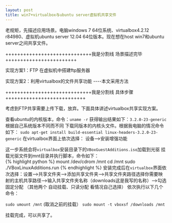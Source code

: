 ```yaml
---
layout: post
title: win7+virtualbox与ubuntu server虚拟机共享文件
---
```

老规矩，先描述应用场景。电脑windows 7 64位系统、virtualbox4.2.12 r84980、虚拟机ubuntu server 12.04 64位版本。现在想在host win7和ubuntu server之间共享文件。  

+++++++++++++++++++++++++++++我是分割线  场景描述完毕++++++++++++++++++++++++  

实现方案1：FTP 在虚拟机中搭建ftp服务器  

实现方案2：利用virtualbox的文件共享功能  ----本文采用方法  

+++++++++++++++++++++++++++++我是分割线  具体步骤+++++++++++++++++++++++++++  

考虑到FTP共享需要上传下载，放弃。下面具体讲述virtualbox共享实现方案。  

查看ubuntu的内核版本，命令：`uname -r`
获得输出结果如下：`3.2.0-23-generic`  根据自己系统版本不同而不同
下载同版本的内核头文件。根据我电脑的情况命令如下：
`sudo apt-get install build-essential linux-headers-3.2.0-23-generic`
在virtualbox界面上依次选择： 设备-->安装增强功能  

这一步系统会将`virtualbox`安装目录下的`VBoxGuestAdditions.iso`加载到光驱
挂载光驱文件到mnt目录并执行脚本，命令如下：  
{% highlight python %}
mount /dev/cdrom /mnt
cd /mnt
sudo ./VBoxLinuxAdditions.run
{%  endhighlight %}
安装完成后在`virtualbox`界面依次选择：设置-->共享文件夹-->添加共享文件夹-->共享文件夹路径选择你需要映射的主机共享路径-->输入共享文件夹名称（downloads这是我写的名称）-->勾选固定分配 （其他两个 自动挂载、只读分配 看情况自己选择） 
依次执行以下几个命令：  

`sudo umount /mnt` (取消之前的挂载）
`sudo mount -t vboxsf /downloads /mnt`  

挂载完成，可以共享了。
